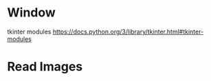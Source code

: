 # Window

tkinter modules
https://docs.python.org/3/library/tkinter.html#tkinter-modules

# Read Images

